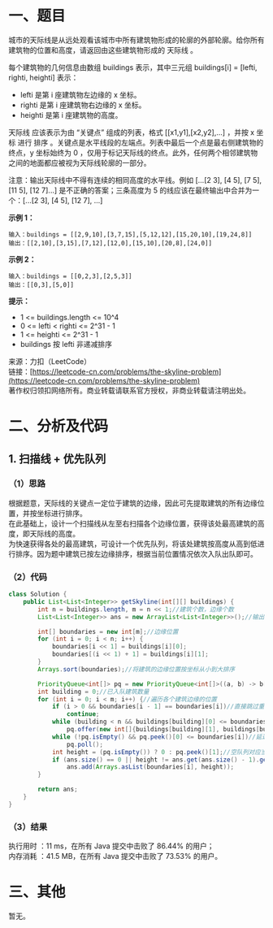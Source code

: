 # 一、题目
城市的天际线是从远处观看该城市中所有建筑物形成的轮廓的外部轮廓。给你所有建筑物的位置和高度，请返回由这些建筑物形成的 天际线 。     
     
每个建筑物的几何信息由数组 buildings 表示，其中三元组 buildings[i] = [lefti, righti, heighti] 表示：     
- lefti 是第 i 座建筑物左边缘的 x 坐标。
- righti 是第 i 座建筑物右边缘的 x 坐标。
- heighti 是第 i 座建筑物的高度。
       
       
天际线 应该表示为由 “关键点” 组成的列表，格式 [[x1,y1],[x2,y2],...] ，并按 x 坐标 进行 排序 。关键点是水平线段的左端点。列表中最后一个点是最右侧建筑物的终点，y 坐标始终为 0 ，仅用于标记天际线的终点。此外，任何两个相邻建筑物之间的地面都应被视为天际线轮廓的一部分。    
     
注意：输出天际线中不得有连续的相同高度的水平线。例如 [...[2 3], [4 5], [7 5], [11 5], [12 7]...] 是不正确的答案；三条高度为 5 的线应该在最终输出中合并为一个：[...[2 3], [4 5], [12 7], ...]    
     
**示例 1：**    
```
输入：buildings = [[2,9,10],[3,7,15],[5,12,12],[15,20,10],[19,24,8]]
输出：[[2,10],[3,15],[7,12],[12,0],[15,10],[20,8],[24,0]]
```
**示例 2：**    
```
输入：buildings = [[0,2,3],[2,5,3]]
输出：[[0,3],[5,0]]
```
**提示：**    
- 1 <= buildings.length <= 10^4
- 0 <= lefti < righti <= 2^31 - 1
- 1 <= heighti <= 2^31 - 1
- buildings 按 lefti 非递减排序
      
      
来源：力扣（LeetCode）     
链接：[https://leetcode-cn.com/problems/the-skyline-problem](https://leetcode-cn.com/problems/the-skyline-problem)     
著作权归领扣网络所有。商业转载请联系官方授权，非商业转载请注明出处。    
# 二、分析及代码    
## 1. 扫描线 + 优先队列
### （1）思路
根据题意，天际线的关键点一定位于建筑的边缘，因此可先提取建筑的所有边缘位置，并按坐标进行排序。     
在此基础上，设计一个扫描线从左至右扫描各个边缘位置，获得该处最高建筑的高度，即天际线的高度。     
为快速获得各处的最高建筑，可设计一个优先队列，将该处建筑按高度从高到低进行排序。因为题中建筑已按左边缘排序，根据当前位置情况依次入队出队即可。     
### （2）代码
```java
class Solution {
    public List<List<Integer>> getSkyline(int[][] buildings) {
        int n = buildings.length, m = n << 1;//建筑个数，边缘个数
        List<List<Integer>> ans = new ArrayList<List<Integer>>();//输出答案

        int[] boundaries = new int[m];//边缘位置
        for (int i = 0; i < n; i++) {
            boundaries[i << 1] = buildings[i][0];
            boundaries[(i << 1) + 1] = buildings[i][1];
        }
        Arrays.sort(boundaries);//将建筑的边缘位置按坐标从小到大排序

        PriorityQueue<int[]> pq = new PriorityQueue<int[]>((a, b) -> b[1] - a[1]);//优先队列，a[0]为建筑右边界，a[1]为建筑高度，按高度从大到小排序
        int building = 0;//已入队建筑数量
        for (int i = 0; i < m; i++) {//遍历各个建筑边缘的位置
            if (i > 0 && boundaries[i - 1] == boundaries[i])//直接跳过重复的边缘位置
                continue;
            while (building < n && buildings[building][0] <= boundaries[i])//建筑已按左边缘排序，因此可将左边缘位于当前位置左侧的建筑依次入队
                pq.offer(new int[]{buildings[building][1], buildings[building++][2]});
            while (!pq.isEmpty() && pq.peek()[0] <= boundaries[i])//延迟删除队首范围已超出当前边缘位置的建筑
                pq.poll();
            int height = (pq.isEmpty()) ? 0 : pq.peek()[1];//空队列对应当前位置天际线高度为0
            if (ans.size() == 0 || height != ans.get(ans.size() - 1).get(1))//筛除连续相同高度的水平线
                ans.add(Arrays.asList(boundaries[i], height));
        }

        return ans;
    }
}
```
### （3）结果
执行用时 ：11 ms，在所有 Java 提交中击败了 86.44% 的用户；    
内存消耗 ：41.5 MB，在所有 Java 提交中击败了 73.53% 的用户。      
# 三、其他
暂无。  
